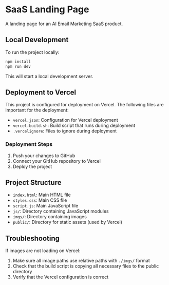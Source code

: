 # SaaS Landing Page

A landing page for an AI Email Marketing SaaS product.

## Local Development

To run the project locally:

```bash
npm install
npm run dev
```

This will start a local development server.

## Deployment to Vercel

This project is configured for deployment on Vercel. The following files are important for the deployment:

- `vercel.json`: Configuration for Vercel deployment
- `vercel.build.sh`: Build script that runs during deployment
- `.vercelignore`: Files to ignore during deployment

### Deployment Steps

1. Push your changes to GitHub
2. Connect your GitHub repository to Vercel
3. Deploy the project

## Project Structure

- `index.html`: Main HTML file
- `styles.css`: Main CSS file
- `script.js`: Main JavaScript file
- `js/`: Directory containing JavaScript modules
- `imgs/`: Directory containing images
- `public/`: Directory for static assets (used by Vercel)

## Troubleshooting

If images are not loading on Vercel:

1. Make sure all image paths use relative paths with `./imgs/` format
2. Check that the build script is copying all necessary files to the public directory
3. Verify that the Vercel configuration is correct
